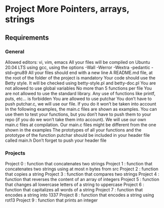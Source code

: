 # Project More Pointers, arrays, strings

## Requirements

### General

Allowed editors: vi, vim, emacs
All your files will be compiled on Ubuntu 20.04 LTS using gcc, using the options -Wall -Werror -Wextra -pedantic -std=gnu89
All your files should end with a new line
A README.md file, at the root of the folder of the project is mandatory
Your code should use the Betty style. It will be checked using betty-style.pl and betty-doc.pl
You are not allowed to use global variables
No more than 5 functions per file
You are not allowed to use the standard library. Any use of functions like printf, puts, etc… is forbidden
You are allowed to use putchar
You don’t have to push putchar.c, we will use our file. If you do it won’t be taken into account
In the following examples, the main.c files are shown as examples. You can use them to test your functions, but you don’t have to push them to your repo (if you do we won’t take them into account). We will use our own main.c files at compilation. Our main.c files might be different from the one shown in the examples
The prototypes of all your functions and the prototype of the function putchar should be included in your header file called main.h
Don’t forget to push your header file

### Projects
Project 0 : function that concatenates two strings
Project 1 : function that concatenates two strings using at most n bytes from src
Project 2 : function that copies a string
Project 3 : function that compares two strings
Project 4 : function that reverses the content of an array of integers
Project 5 : function that changes all lowercase letters of a string to uppercase
Project 6 : function that capitalizes all words of a string
Project 7 : function that encodes a string into 1337
Project 8 : function that encodes a string using rot13
Project 9 : function that prints an integer
